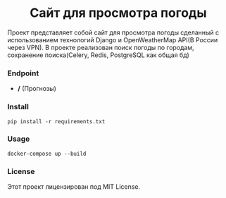 <h1 align='center'>Сайт для просмотра погоды</h1>

Проект представляет собой сайт для просмотра погоды сделанный с использованием технологий Django и OpenWeatherMap API(В России через VPN). В проекте реализован поиск погоды по городам, сохранение поиска(Celery, Redis, PostgreSQL как общая бд) 


### Endpoint

* **/** (Прогнозы)

### Install 

    pip install -r requirements.txt

### Usage

    docker-compose up --build

### License

  Этот проект лицензирован под MIT License.


    

